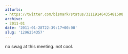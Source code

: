 ```yaml
---
alturls:
- https://twitter.com/bismark/status/31119146435481600
archive:
- 2011-01
date: '2011-01-28T22:39:17+00:00'
slug: '1296254357'
---
```


no swag at this meeting. not cool.


